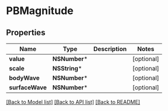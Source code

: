 # PBMagnitude

## Properties
Name | Type | Description | Notes
------------ | ------------- | ------------- | -------------
**value** | **NSNumber*** |  | [optional] 
**scale** | **NSString*** |  | [optional] 
**bodyWave** | **NSNumber*** |  | [optional] 
**surfaceWave** | **NSNumber*** |  | [optional] 

[[Back to Model list]](../README.md#documentation-for-models) [[Back to API list]](../README.md#documentation-for-api-endpoints) [[Back to README]](../README.md)


